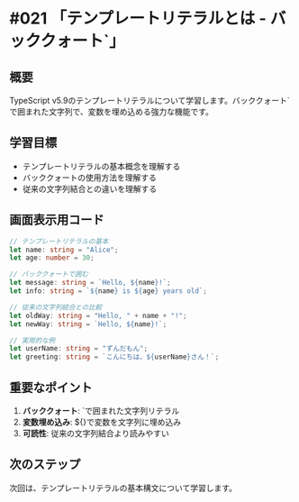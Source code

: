 # #021 「テンプレートリテラルとは - バッククォート`」

## 概要
TypeScript v5.9のテンプレートリテラルについて学習します。バッククォート`で囲まれた文字列で、変数を埋め込める強力な機能です。

## 学習目標
- テンプレートリテラルの基本概念を理解する
- バッククォートの使用方法を理解する
- 従来の文字列結合との違いを理解する

## 画面表示用コード

```typescript
// テンプレートリテラルの基本
let name: string = "Alice";
let age: number = 30;

// バッククォートで囲む
let message: string = `Hello, ${name}!`;
let info: string = `${name} is ${age} years old`;

// 従来の文字列結合との比較
let oldWay: string = "Hello, " + name + "!";
let newWay: string = `Hello, ${name}!`;

// 実用的な例
let userName: string = "ずんだもん";
let greeting: string = `こんにちは、${userName}さん！`;
```

## 重要なポイント
1. **バッククォート**: `で囲まれた文字列リテラル
2. **変数埋め込み**: ${}で変数を文字列に埋め込み
3. **可読性**: 従来の文字列結合より読みやすい

## 次のステップ
次回は、テンプレートリテラルの基本構文について学習します。